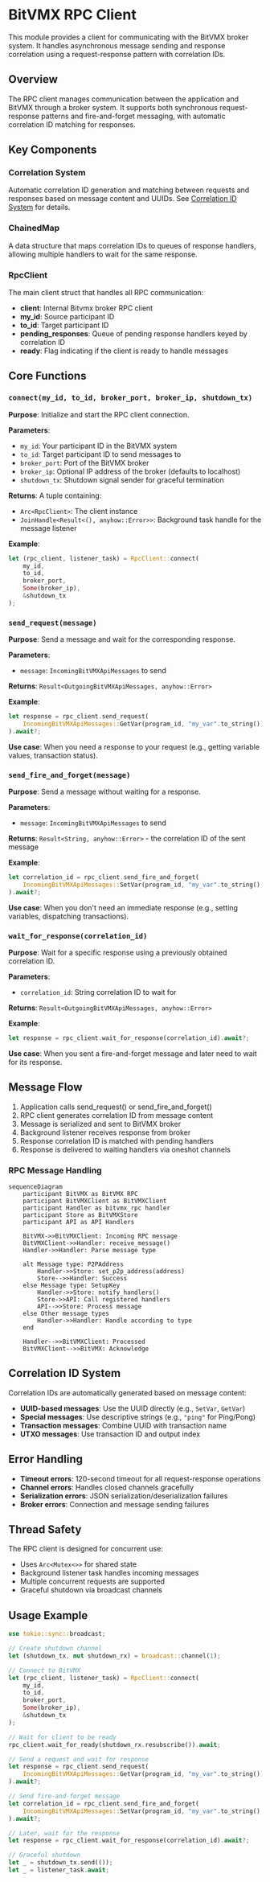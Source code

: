 # BitVMX RPC Client

This module provides a client for communicating with the BitVMX broker system. It handles asynchronous message sending and response correlation using a request-response pattern with correlation IDs.

## Overview

The RPC client manages communication between the application and BitVMX through a broker system. It supports both synchronous request-response patterns and fire-and-forget messaging, with automatic correlation ID matching for responses.

## Key Components

### Correlation System

Automatic correlation ID generation and matching between requests and responses based on message content and UUIDs. See [Correlation ID System](#correlation-id-system) for details.

### ChainedMap

A data structure that maps correlation IDs to queues of response handlers, allowing multiple handlers to wait for the same response.

### RpcClient

The main client struct that handles all RPC communication:

- **client**: Internal Bitvmx broker RPC client
- **my_id**: Source participant ID
- **to_id**: Target participant ID  
- **pending_responses**: Queue of pending response handlers keyed by correlation ID
- **ready**: Flag indicating if the client is ready to handle messages

## Core Functions

### `connect(my_id, to_id, broker_port, broker_ip, shutdown_tx)`

**Purpose**: Initialize and start the RPC client connection.

**Parameters**:

- `my_id`: Your participant ID in the BitVMX system
- `to_id`: Target participant ID to send messages to
- `broker_port`: Port of the BitVMX broker
- `broker_ip`: Optional IP address of the broker (defaults to localhost)
- `shutdown_tx`: Shutdown signal sender for graceful termination

**Returns**: A tuple containing:

- `Arc<RpcClient>`: The client instance
- `JoinHandle<Result<(), anyhow::Error>>`: Background task handle for the message listener

**Example**:

```rust
let (rpc_client, listener_task) = RpcClient::connect(
    my_id,
    to_id, 
    broker_port,
    Some(broker_ip),
    &shutdown_tx
);
```

### `send_request(message)`

**Purpose**: Send a message and wait for the corresponding response.

**Parameters**:

- `message`: `IncomingBitVMXApiMessages` to send

**Returns**: `Result<OutgoingBitVMXApiMessages, anyhow::Error>`

**Example**:

```rust
let response = rpc_client.send_request(
    IncomingBitVMXApiMessages::GetVar(program_id, "my_var".to_string())
).await?;
```

**Use case**: When you need a response to your request (e.g., getting variable values, transaction status).

### `send_fire_and_forget(message)`

**Purpose**: Send a message without waiting for a response.

**Parameters**:

- `message`: `IncomingBitVMXApiMessages` to send

**Returns**: `Result<String, anyhow::Error>` - the correlation ID of the sent message

**Example**:

```rust
let correlation_id = rpc_client.send_fire_and_forget(
    IncomingBitVMXApiMessages::SetVar(program_id, "my_var".to_string(), value)
).await?;
```

**Use case**: When you don't need an immediate response (e.g., setting variables, dispatching transactions).

### `wait_for_response(correlation_id)`

**Purpose**: Wait for a specific response using a previously obtained correlation ID.

**Parameters**:

- `correlation_id`: String correlation ID to wait for

**Returns**: `Result<OutgoingBitVMXApiMessages, anyhow::Error>`

**Example**:

```rust
let response = rpc_client.wait_for_response(correlation_id).await?;
```

**Use case**: When you sent a fire-and-forget message and later need to wait for its response.

## Message Flow

1. Application calls send_request() or send_fire_and_forget()
2. RPC client generates correlation ID from message content
3. Message is serialized and sent to BitVMX broker
4. Background listener receives response from broker
5. Response correlation ID is matched with pending handlers
6. Response is delivered to waiting handlers via oneshot channels

### RPC Message Handling

```mermaid
sequenceDiagram
    participant BitVMX as BitVMX RPC
    participant BitVMXClient as BitVMXClient
    participant Handler as bitvmx_rpc handler
    participant Store as BitVMXStore
    participant API as API Handlers

    BitVMX->>BitVMXClient: Incoming RPC message
    BitVMXClient->>Handler: receive_message()
    Handler->>Handler: Parse message type
    
    alt Message type: P2PAddress
        Handler->>Store: set_p2p_address(address)
        Store-->>Handler: Success
    else Message type: SetupKey
        Handler->>Store: notify_handlers()
        Store->>API: Call registered handlers
        API-->>Store: Process message
    else Other message types
        Handler->>Handler: Handle according to type
    end
    
    Handler-->>BitVMXClient: Processed
    BitVMXClient-->>BitVMX: Acknowledge
```

## Correlation ID System

Correlation IDs are automatically generated based on message content:

- **UUID-based messages**: Use the UUID directly (e.g., `SetVar`, `GetVar`)
- **Special messages**: Use descriptive strings (e.g., `"ping"` for Ping/Pong)
- **Transaction messages**: Combine UUID with transaction name
- **UTXO messages**: Use transaction ID and output index

## Error Handling

- **Timeout errors**: 120-second timeout for all request-response operations
- **Channel errors**: Handles closed channels gracefully
- **Serialization errors**: JSON serialization/deserialization failures
- **Broker errors**: Connection and message sending failures

## Thread Safety

The RPC client is designed for concurrent use:

- Uses `Arc<Mutex<>>` for shared state
- Background listener task handles incoming messages
- Multiple concurrent requests are supported
- Graceful shutdown via broadcast channels

## Usage Example

```rust
use tokio::sync::broadcast;

// Create shutdown channel
let (shutdown_tx, mut shutdown_rx) = broadcast::channel(1);

// Connect to BitVMX
let (rpc_client, listener_task) = RpcClient::connect(
    my_id,
    to_id, 
    broker_port,
    Some(broker_ip),
    &shutdown_tx
);

// Wait for client to be ready
rpc_client.wait_for_ready(shutdown_rx.resubscribe()).await;

// Send a request and wait for response
let response = rpc_client.send_request(
    IncomingBitVMXApiMessages::GetVar(program_id, "my_var".to_string())
).await?;

// Send fire-and-forget message
let correlation_id = rpc_client.send_fire_and_forget(
    IncomingBitVMXApiMessages::SetVar(program_id, "my_var".to_string(), value)
).await?;

// Later, wait for the response
let response = rpc_client.wait_for_response(correlation_id).await?;

// Graceful shutdown
let _ = shutdown_tx.send(());
let _ = listener_task.await;
```
